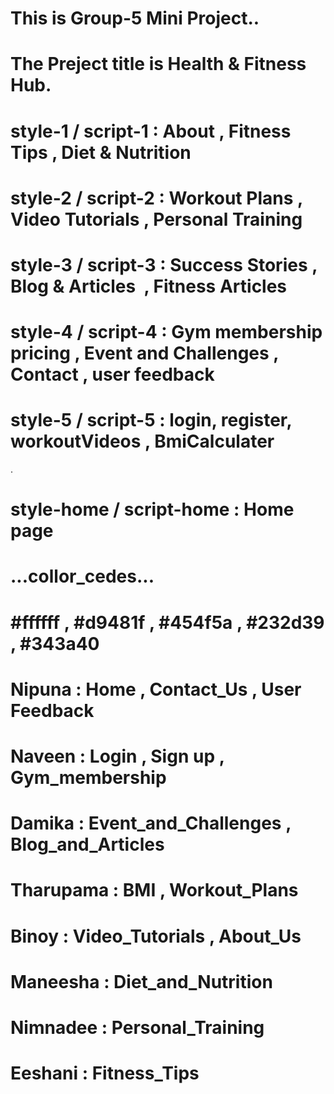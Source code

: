 # This is Group-5 Mini Project..

# The Preject title is Health & Fitness Hub.

#

#

# style-1 / script-1 : About , Fitness Tips , Diet & Nutrition

#

# style-2 / script-2 : Workout Plans , Video Tutorials , Personal Training

#

# style-3 / script-3 : Success Stories , Blog & Articles  , Fitness Articles

#

# style-4 / script-4 : Gym membership pricing , Event and Challenges , Contact , user feedback

#

# style-5 / script-5 : login, register, workoutVideos , BmiCalculater

.

#

# style-home / script-home : Home page

#

# ...collor_cedes...

# #ffffff , #d9481f , #454f5a , #232d39 , #343a40

#

# Nipuna : Home , Contact_Us , User Feedback

#

# Naveen : Login , Sign up , Gym_membership

#

# Damika : Event_and_Challenges , Blog_and_Articles

#

# Tharupama : BMI , Workout_Plans

#

# Binoy : Video_Tutorials , About_Us

#

# Maneesha : Diet_and_Nutrition

#

# Nimnadee : Personal_Training

#

# Eeshani : Fitness_Tips

#

#

#
